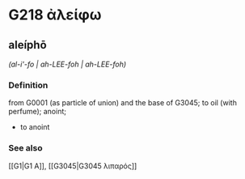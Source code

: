 # G218 ἀλείφω

## aleíphō

_(al-i'-fo | ah-LEE-foh | ah-LEE-foh)_

### Definition

from G0001 (as particle of union) and the base of G3045; to oil (with perfume); anoint; 

- to anoint

### See also

[[G1|G1 Α]], [[G3045|G3045 λιπαρός]]
